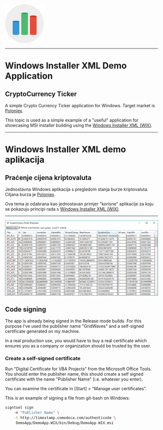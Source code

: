![CryptoCurrency Ticker icon](DemoApp/DemoApp.WPF/Assets/AppIcon.png)

--------------------------------------------------------------------------------

# Windows Installer XML Demo Application
## CryptoCurrency Ticker

A simple Crypto Currency Ticker application for Windows. Target market is
[Poloniex](https://www.poloniex.com).

This topic is used as a simple example of a "useful" application for showcasing
MSI installer building using the
[Windows Installer XML (WIX)](http://wixtoolset.org/).

--------------------------------------------------------------------------------

# Windows Installer XML demo aplikacija
## Praćenje cijena kriptovaluta

Jednostavna Windows aplikacija s pregledom stanja burze kriptovaluta. Ciljana
burza je [Poloniex](https://www.poloniex.com).

Ova tema je odabrana kao jednostavan primjer "korisne" aplikacije za koju se
pokazuju principi rada s [Windows Installer XML (WIX)](http://wixtoolset.org/).

--------------------------------------------------------------------------------

![CryptoCurrency Ticker app](docs/DemoApp.png)

## Code signing

The app is already being signed in the Release mode builds. For this purpose
I've used the publisher name "GridWaves" and a self-signed certificate generated
on my machine.

In a real production use, you would have to buy a real certificate which
ensures you as a company or organization should be trusted by the user.

### Create a self-signed certificate

Run "Digital Certificate for VBA Projects" from the Microsoft Office Tools.
You should enter the publisher name, this should create a self signed
certificate with the name "Publisher Name" (i.e. whatever you enter).

You can examine the certificate in [Start] > "Manage user certificates".

This is an example of signing a file from git-bash on Windows:

```sh
signtool sign
    -n "Publisher Name" \
    -t http://timestamp.comodoca.com/authenticode \
     DemoApp/DemoApp.WIX/bin/Debug/DemoApp.WIX.msi
```
